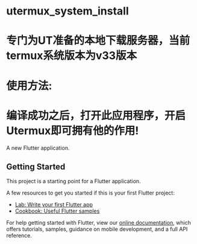 # utermux_system_install

# 专门为UT准备的本地下载服务器，当前termux系统版本为v33版本

# 使用方法:

# 编译成功之后，打开此应用程序，开启Utermux即可拥有他的作用!

A new Flutter application.

## Getting Started

This project is a starting point for a Flutter application.

A few resources to get you started if this is your first Flutter project:

- [Lab: Write your first Flutter app](https://flutter.dev/docs/get-started/codelab)
- [Cookbook: Useful Flutter samples](https://flutter.dev/docs/cookbook)

For help getting started with Flutter, view our
[online documentation](https://flutter.dev/docs), which offers tutorials,
samples, guidance on mobile development, and a full API reference.
